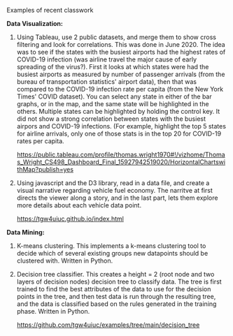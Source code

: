 Examples of recent classwork

**Data Visualization:**


1.  Using Tableau, use 2 public datasets, and merge them to show cross filtering and look for correlations.  This was done in June 2020.  The idea was to see if the states with the busiest airports had the highest rates of COVID-19 infection (was airline travel the major cause of early spreading of the virus?).  First it looks at which states were had the busiest airports as measured by number of passenger arrivals (from the bureau of transportation statistics' airport data), then that was compared to the COVID-19 infection rate per capita (from the New York Times' COVID dataset).  You can select any state in either of the bar graphs, or in the map, and the same state will be highlighted in the others.  Multiple states can be highlighted by holding the control key.  It did not show a strong correlation between states with the busiest airpors and COVID-19 infections.  (For example, highlight the top 5 states for airline arrivals, only one of those stats is in the top 20 for COVID-19 rates per capita.

    https://public.tableau.com/profile/thomas.wright1970#!/vizhome/Thomas_Wright_CS498_Dashboard_Final_15927942519020/HorizontalChartswithMap?publish=yes
    
    

2.  Using javascript and the D3 library, read in a data file, and create a visual narrative regarding vehicle fuel economy.  The narritve at first directs the viewer along a story, and in the last part, lets them explore more details about each vehicle data point.

    https://tgw4uiuc.github.io/index.html
    
    
    
    
    
 **Data Mining:**
    

1. K-means clustering.  This implements a k-means clustering tool to decide which of several existing groups new datapoints should be clustered with.  Written in Python.




2. Decision tree classifier.  This creates a height = 2 (root node and two layers of decision nodes) decision tree to classify data.  The tree is first trained to find the best attributes of the data to use for the decision points in the tree, and then test data is run through the resulting tree, and the data is classified based on the rules generated in the training phase.  Written in Python.

    https://github.com/tgw4uiuc/examples/tree/main/decision_tree

